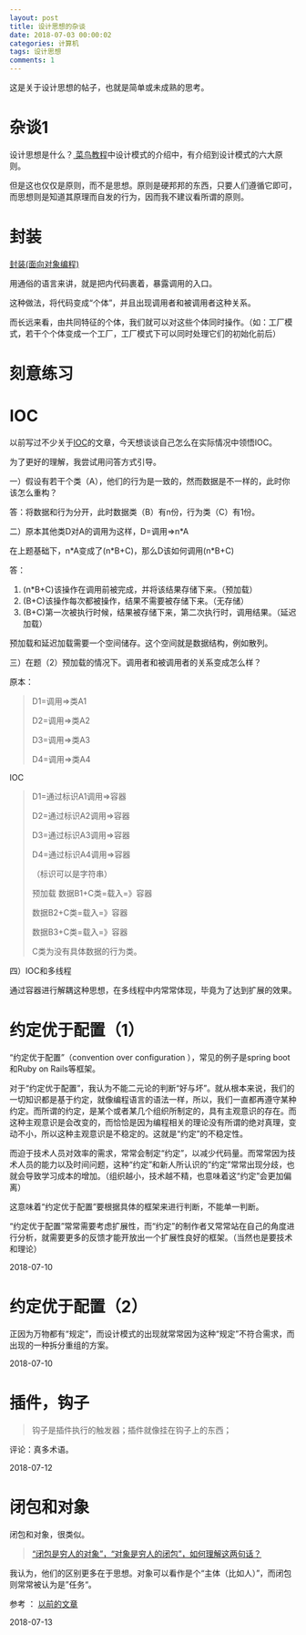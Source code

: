 ```yaml
---
layout: post
title: 设计思想的杂谈
date: 2018-07-03 00:00:02
categories: 计算机
tags: 设计思想
comments: 1
---
```






这是关于设计思想的帖子，也就是简单或未成熟的思考。



# 杂谈1

设计思想是什么？[ 菜鸟教程](http://www.runoob.com/design-pattern/design-pattern-tutorial.html)中设计模式的介绍中，有介绍到设计模式的六大原则。

但是这也仅仅是原则，而不是思想。原则是硬邦邦的东西，只要人们遵循它即可，而思想则是知道其原理而自发的行为，因而我不建议看所谓的原则。





# 封装

[封装(面向对象编程)](https://zh.wikipedia.org/zh-sg/%E5%B0%81%E8%A3%9D_(%E7%89%A9%E4%BB%B6%E5%B0%8E%E5%90%91%E7%A8%8B%E5%BC%8F%E8%A8%AD%E8%A8%88))

用通俗的语言来讲，就是把内代码裹着，暴露调用的入口。

这种做法，将代码变成“个体”，并且出现调用者和被调用者这种关系。



而长远来看，由共同特征的个体，我们就可以对这些个体同时操作。（如：工厂模式，若干个个体变成一个工厂，工厂模式下可以同时处理它们的初始化前后）





# 刻意练习





# IOC



以前写过不少关于[IOC](https://baike.baidu.com/item/IOC)的文章，今天想谈谈自己怎么在实际情况中领悟IOC。



为了更好的理解，我尝试用问答方式引导。

一）假设有若干个类（A），他们的行为是一致的，然而数据是不一样的，此时你该怎么重构？

答：将数据和行为分开，此时数据类（B）有n份，行为类（C）有1份。



二）原本其他类D对A的调用为这样，D=调用=>n*A

在上题基础下，n\*A变成了(n\*B+C)，那么D该如何调用(n\*B+C)



答：

1. (n\*B+C)该操作在调用前被完成，并将该结果存储下来。（预加载）
2. (B+C)该操作每次都被操作，结果不需要被存储下来。（无存储）
3. (B+C)第一次被执行时候，结果被存储下来，第二次执行时，调用结果。（延迟加载）



预加载和延迟加载需要一个空间储存。这个空间就是数据结构，例如散列。



三）在题（2）预加载的情况下。调用者和被调用者的关系变成怎么样？



原本：

> D1=调用=>类A1
>
> D2=调用=>类A2
>
> D3=调用=>类A3
>
> D4=调用=>类A4



IOC

> D1=通过标识A1调用=>容器
>
> D2=通过标识A2调用=>容器
>
> D3=通过标识A3调用=>容器
>
> D4=通过标识A4调用=>容器
>
> （标识可以是字符串）
>
> 预加载
> 数据B1+C类=载入=》容器
>
> 数据B2+C类=载入=》容器
>
> 数据B3+C类=载入=》容器
>
> C类为没有具体数据的行为类。



四）IOC和多线程

通过容器进行解耦这种思想，在多线程中内常常体现，毕竟为了达到扩展的效果。



# 约定优于配置（1）

“约定优于配置”（convention over configuration ），常见的例子是spring boot和Ruby on Rails等框架。



对于“约定优于配置”，我认为不能二元论的判断“好与坏”。就从根本来说，我们的一切知识都是基于约定，就像编程语言的语法一样，所以，我们一直都再遵守某种约定。而所谓的约定，是某个或者某几个组织所制定的，具有主观意识的存在。而这种主观意识是会改变的，而恰恰是因为编程相关的理论没有所谓的绝对真理，变动不小，所以这种主观意识是不稳定的。这就是“约定”的不稳定性。

而迫于技术人员对效率的需求，常常会制定“约定”，以减少代码量。而常常因为技术人员的能力以及时间问题，这种“约定”和新人所认识的“约定”常常出现分歧，也就会导致学习成本的增加。（组织越小，技术越不精，也意味着这“约定”会更加偏离）

这意味着“约定优于配置”要根据具体的框架来进行判断，不能单一判断。

“约定优于配置”常常需要考虑扩展性，而“约定”的制作者又常常站在自己的角度进行分析，就需要更多的反馈才能开放出一个扩展性良好的框架。（当然也是要技术和理论）



2018-07-10



# 约定优于配置（2）

正因为万物都有“规定”，而设计模式的出现就常常因为这种“规定”不符合需求，而出现的一种拆分重组的方案。



2018-07-10

# 插件，钩子

> 钩子是插件执行的触发器；插件就像挂在钩子上的东西； 

评论：真多术语。



2018-07-12

# 闭包和对象

闭包和对象，很类似。

> [“闭包是穷人的对象”，“对象是穷人的闭包”，如何理解这两句话？](https://www.zhihu.com/question/20565716)

我认为，他们的区别更多在于思想。对象可以看作是个“主体（比如人）”，而闭包则常常被认为是”任务“。



参考 ： [以前的文章](https://blog.csdn.net/u014041227/article/details/80072830)



2018-07-13